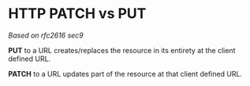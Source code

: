 # HTTP PATCH vs PUT

_Based on rfc2616 sec9_

**PUT** to a URL creates/replaces the resource in its entirety at the client defined URL.

**PATCH** to a URL updates part of the resource at that client defined URL.

